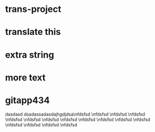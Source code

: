 # trans-project

# translate this

# extra string

# more text

# gitapp434
dasdasd dsadassadasdajhgdjdsa\nfdsfsd
\nfdsfsd
\nfdsfsd
\nfdsfsd
\nfdsfsd
\nfdsfsd
\nfdsfsd
\nfdsfsd
\nfdsfsd
\nfdsfsd
\nfdsfsd
\nfdsfsd
\nfdsfsd
\nfdsfsd
\nfdsfsd
\nfdsfsd
